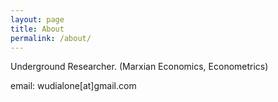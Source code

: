 ```yaml
---
layout: page
title: About
permalink: /about/
---
```


Underground Researcher. 
(Marxian Economics, Econometrics)

email: wudialone[at]gmail.com
